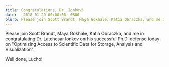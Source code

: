 ```yaml
---
title: Congratulations, Dr. Ionkov!
date:   2018-01-29 00:00:00 -0800
blurb: Please join Scott Brandt, Maya Gokhale, Katia Obraczka, and me in congratulating Dr. Latchesar Ionkov on his successful Ph.D. defense today on "Optimizing Access to Scientific Data for Storage, Analysis and Visualization". 
---
```

Please join Scott Brandt, Maya Gokhale, Katia Obraczka, and me in congratulating Dr. Latchesar Ionkov on his successful Ph.D. defense today on "Optimizing Access to Scientific Data for Storage, Analysis and Visualization". 

Well done, Lucho!